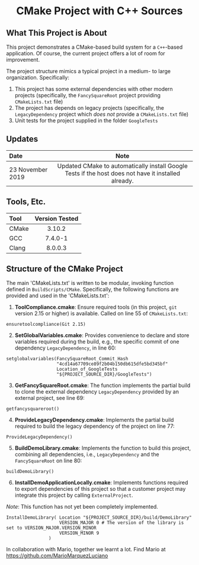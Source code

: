 <center>
<h1>CMake Project with C++ Sources</h1>
</center>

## What This Project is About
This project demonstrates a CMake-based build system for a `C++`-based application. Of course, the current project offers a lot of room for improvement.

The project structure mimics a typical project in a medium- to large organization. Specifically:
1. This project has some external dependencies with other modern projects (specifically, the `FancySquareRoot` project providing `CMakeLists.txt` file)
2. The project has depends on legacy projects (specifically, the `LegacyDependency` project which _does not_ provide a `CMakeLists.txt` file)
3. Unit tests for the project supplied in the folder `GoogleTests`

## Updates
| Date | Note |
| :---         |     :---:      |
|23 November 2019         |     Updated CMake to automatically install Google Tests if the host does not have it installed already.     |

## Tools, Etc.
| Tool | Version Tested |
| :---         |     :---:      |
| CMake | 3.10.2 |
| GCC   | 7.4.0-1 |
| Clang   | 8.0.0.3 |
## Structure of the CMake Project
The main 'CMakeLists.txt' is written to be modular, invoking function defined in `BuildScripts/CMake`. Specifically, the following functions are provided and used in the 'CMakeLists.txt':
1. **ToolCompliance.cmake**:  Ensure required tools (in this project, `git` version 2.15 or higher) is available. Called on line 55 of `CMakeLists.txt`:

```
ensuretoolcompliance(Git 2.15)
```

2. **SetGlobalVariables.cmake**: Provides convenience to declare and store variables required during the build, e.g., the specific commit of one dependency `LegacyDependency`, in line 60:


```
setglobalvariables(FancySquareRoot_Commit_Hash
                   "4cd14a67709ce89f2b04b150db615dfe5bd345bf"
                   Location_of_GoogleTests
                   "${PROJECT_SOURCE_DIR}/GoogleTests")
```

3. **GetFancySquareRoot.cmake**: The function implements the partial build to clone the external dependency `LegacyDependency` provided by an external project, see line 69:

```
getfancysquareroot()
```

4. **ProvideLegacyDependency.cmake**: Implements the partial build required to build the legacy dependency of the project on line 77:

```
ProvideLegacyDependency()
```

5. **BuildDemoLibrary.cmake**: Implements the function to build this project, combining all dependencies, i.e., `LegacyDependency` and the `FancySquareRoot` on line 80:

```
buildDemoLibrary()
```

6. **InstallDemoApplicationLocally.cmake**: Implements functions required to export dependencies of this project so that a customer project may integrate this project by calling `ExternalProject`.

_Note_: This function has not yet been completely implemented.


```
InstallDemoLibrary( Location "${PROJECT_SOURCE_DIR}/build/DemoLibrary"
                    VERSION_MAJOR 0 # The version of the library is set to VERSION_MAJOR.VERSION_MINOR
                    VERSION_MINOR 9
                )
```


In collaboration with Mario, together we learnt a lot. Find Mario at https://github.com/MarioMarquezLuciano
